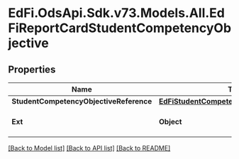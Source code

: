 # EdFi.OdsApi.Sdk.v73.Models.All.EdFiReportCardStudentCompetencyObjective

## Properties

Name | Type | Description | Notes
------------ | ------------- | ------------- | -------------
**StudentCompetencyObjectiveReference** | [**EdFiStudentCompetencyObjectiveReference**](EdFiStudentCompetencyObjectiveReference.md) |  | 
**Ext** | **Object** | Extensions to the ReportCardStudentCompetencyObjective entity. | [optional] 

[[Back to Model list]](../../README.md#documentation-for-models) [[Back to API list]](../../README.md#documentation-for-api-endpoints) [[Back to README]](../../README.md)

